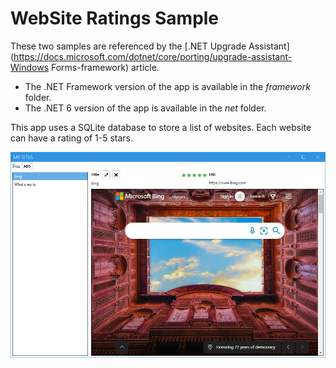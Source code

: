 # WebSite Ratings Sample

These two samples are referenced by the [.NET Upgrade Assistant](<https://docs.microsoft.com/dotnet/core/porting/upgrade-assistant-Windows> Forms-framework) article.

- The .NET Framework version of the app is available in the *framework* folder.
- The .NET 6 version of the app is available in the *net* folder.

This app uses a SQLite database to store a list of websites. Each website can have a rating of 1-5 stars.

![Screenshot](images/screenshot.png)
